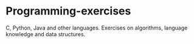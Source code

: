 # Programming-exercises
C, Python, Java and other languages. Exercises on algorithms, language knowledge and data structures.
